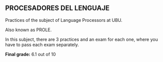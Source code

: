 <h2>PROCESADORES DEL LENGUAJE</h2>

<p>Practices of the subject of Language Processors at UBU.</p>

<p>Also known as PROLE.</p>

<p>In this subject, there are 3 practices and an exam for each one, where you have to pass each exam separately.</p>

<p><strong>Final grade:</strong> 6.1 out of 10</p>
